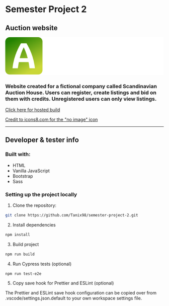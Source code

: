 # Semester Project 2

## Auction website

![Markdown Logo](/resources/icons/logo.svg)

### Website created for a fictional company called Scandinavian Auction House. Users can register, create listings and bid on them with credits. Unregistered users can only view listings.

[Click here for hosted build](scandinavian-auction-house.netlify.app)

[Credit to icons8.com for the "no image" icon](https://icons8.com/icon/122635/no-image 'icons8.com')

---

## Developer & tester info

### Built with:

-   HTML
-   Vanilla JavaScript
-   Bootstrap
-   Sass

### Setting up the project locally

1. Clone the repository:

```bash
git clone https://github.com/Tanix98/semester-project-2.git
```

2. Install dependencies

```bash
npm install
```

3. Build project

```bash
npm run build
```

4. Run Cypress tests (optional)

```bash
npm run test-e2e
```

5. Copy save hook for Prettier and ESLint (optional)

The Prettier and ESLint save hook configuration can be copied over from .vscode/settings.json.default to your own workspace settings file.
